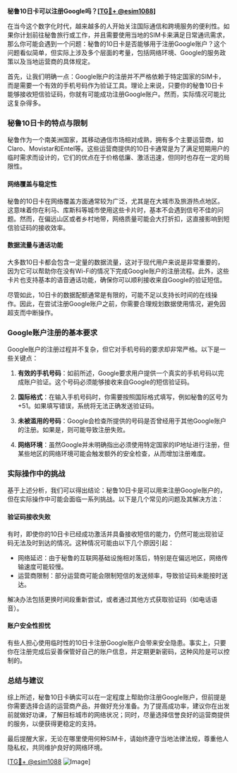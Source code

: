 **秘鲁10日卡可以注册Google吗？[[TG💪+ @esim1088](https://t.me/s/esim1088)]**

在当今这个数字化时代，越来越多的人开始关注国际通信和跨境服务的便利性。如果你计划前往秘鲁旅行或工作，并且需要使用当地的SIM卡来满足日常通讯需求，那么你可能会遇到一个问题：秘鲁的10日卡是否能够用于注册Google账户？这个问题看似简单，但实际上涉及多个层面的考量，包括网络环境、Google的服务政策以及当地运营商的具体规定。

首先，让我们明确一点：Google账户的注册并不严格依赖于特定国家的SIM卡，而是需要一个有效的手机号码作为验证工具。理论上来说，只要你的秘鲁10日卡能够接收短信验证码，你就有可能成功注册Google账户。然而，实际情况可能比这复杂得多。

### 秘鲁10日卡的特点与限制

秘鲁作为一个南美洲国家，其移动通信市场相对成熟，拥有多个主要运营商，如Claro、Movistar和Entel等。这些运营商提供的10日卡通常是为了满足短期用户的临时需求而设计的，它们的优点在于价格低廉、激活迅速，但同时也存在一定的局限性。

#### 网络覆盖与稳定性
秘鲁的10日卡在网络覆盖方面通常较为广泛，尤其是在大城市及旅游热点地区。这意味着你在利马、库斯科等城市使用这些卡片时，基本不会遇到信号不佳的问题。然而，在偏远山区或者乡村地带，网络质量可能会大打折扣，这直接影响到短信验证码的接收效率。

#### 数据流量与通话功能
大多数10日卡都会包含一定量的数据流量，这对于现代用户来说是非常重要的，因为它可以帮助你在没有Wi-Fi的情况下完成Google账户的注册流程。此外，这些卡片也支持基本的语音通话功能，确保你可以顺利接收来自Google的验证短信。

尽管如此，10日卡的数据配额通常是有限的，可能不足以支持长时间的在线操作。因此，在尝试注册Google账户之前，你需要合理规划数据使用情况，避免因超支而中断操作。

### Google账户注册的基本要求

Google账户的注册过程并不复杂，但它对手机号码的要求却非常严格。以下是一些关键点：

1. **有效的手机号码**：如前所述，Google要求用户提供一个真实的手机号码以完成账户验证。这个号码必须能够接收来自Google的短信验证码。
   
2. **国际格式**：在输入手机号码时，你需要按照国际格式填写，例如秘鲁的区号为+51。如果填写错误，系统将无法正确发送验证码。

3. **未被滥用的号码**：Google会检查所提供的号码是否曾经用于其他Google账户的注册。如果是，则可能导致注册失败。

4. **网络环境**：虽然Google并未明确指出必须使用特定国家的IP地址进行注册，但某些地区的网络环境可能会触发额外的安全检查，从而增加注册难度。

### 实际操作中的挑战

基于上述分析，我们可以得出结论：秘鲁10日卡是可以用来注册Google账户的，但在实际操作中可能会面临一系列挑战。以下是几个常见的问题及其解决方法：

#### 验证码接收失败
有时，即使你的10日卡已经成功激活并具备接收短信的能力，仍然可能出现验证码无法及时到达的情况。这种情况可能由以下几个原因引起：
- 网络延迟：由于秘鲁的互联网基础设施相对落后，特别是在偏远地区，网络传输速度可能较慢。
- 运营商限制：部分运营商可能会限制短信的发送频率，导致验证码未能按时送达。
  
解决办法包括更换时间段重新尝试，或者通过其他方式获取验证码（如电话语音）。

#### 账户安全性担忧
有些人担心使用临时性的10日卡注册Google账户会带来安全隐患。事实上，只要你在注册完成后妥善保管好自己的账户信息，并定期更新密码，这种风险是可以控制的。

### 总结与建议

综上所述，秘鲁10日卡确实可以在一定程度上帮助你注册Google账户，但前提是你需要选择合适的运营商产品，并做好充分准备。为了提高成功率，建议你在出发前就做好功课，了解目标城市的网络状况；同时，尽量选择信誉良好的运营商提供的服务，以便获得更稳定的支持。

最后提醒大家，无论在哪里使用何种SIM卡，请始终遵守当地法律法规，尊重他人隐私权，共同维护良好的网络环境。

[[TG💪+ @esim1088](https://t.me/s/esim1088) ![Image](https://i.postimg.cc/4NQfJmqS/Snipaste-2025-05-13-00-14-12.png)]